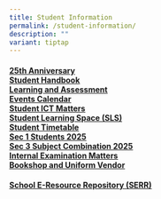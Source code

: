 ```yaml
---
title: Student Information
permalink: /student-information/
description: ""
variant: tiptap
---
```

<h4><a href="/student-information/25th-anniversary/25th-anniversary/" rel="noopener noreferrer nofollow" target=""><u>25th Anniversary</u></a><u><br></u><a href="/student-information/student-handbook" rel="noopener noreferrer nofollow" target=""><u>Student Handbook</u></a><u><br></u><a href="/student-information/learning-and-assessment" rel="noopener noreferrer nofollow" target=""><u>Learning and Assessment</u></a><u><br></u><a href="/student-information/events-calendar" rel="noopener noreferrer nofollow" target=""><u>Events Calendar</u></a><u><br></u><a href="/student-information/student-ict-matters" rel="noopener noreferrer nofollow" target=""><u>Student ICT Matters</u></a><u><br></u><a href="/student-information/student-learning-space-sls" rel="noopener noreferrer nofollow" target=""><u>Student Learning Space (SLS)</u></a><u><br></u><a href="/student-information/student-timetable" rel="noopener noreferrer nofollow" target=""><u>Student Timetable</u></a><u><br></u><a href="/student-information/sec-1-students-2025/welcome-to-the-junyuan-family/" rel="noopener noreferrer nofollow" target=""><u>Sec 1 Students 2025</u></a><u><br></u><a href="/student-information/sec-3-subject-combination-2025/" rel="noopener noreferrer nofollow" target=""><u>Sec 3 Subject Combination 2025</u></a><u><br></u><a href="/student-information/internal-examination-matters" rel="noopener noreferrer nofollow" target=""><u>Internal Examination Matters</u></a><u><br></u><a href="/student-information/bookshop-n-uniform-vendor/" rel="noopener noreferrer nofollow" target=""><u>Bookshop and Uniform Vendor</u></a></h4>
<h4><a href="https://schoolibrary.moe.edu.sg/junyuansec/cgi-bin/spydus.exe/MSGTRN/WPAC/HOME" rel="noopener noreferrer nofollow" target="_blank"><u>School E-Resource Repository (SERR)</u></a><u><br></u></h4>
<p></p>